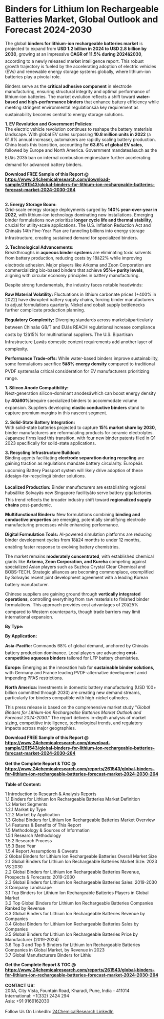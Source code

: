 <h1>Binders for Lithium Ion Rechargeable Batteries Market, Global Outlook and Forecast 2024-2030</h1><p>The global <strong>binders for lithium-ion rechargeable batteries market</strong> is projected to expand from <strong>USD 1.2 billion in 2024 to USD 2.8 billion by 2030</strong>, growing at an impressive <strong>CAGR of 11.5% during 2024â2030</strong>, according to a newly released market intelligence report. This robust growth trajectory is fueled by the accelerating adoption of electric vehicles (EVs) and renewable energy storage systems globally, where lithium-ion batteries play a pivotal role.</p><p>Binders serve as the <strong>critical adhesive component</strong> in electrode manufacturing, ensuring structural integrity and optimal performance of lithium-ion batteries. The market evolution reflects a shift toward <strong>water-based and high-performance binders</strong> that enhance battery efficiency while meeting stringent environmental regulationsâa key requirement as sustainability becomes central to energy storage solutions.</p><p><strong>1. EV Revolution and Government Policies:</strong><br>
The electric vehicle revolution continues to reshape the battery materials landscape. With global EV sales surpassing <strong>10.8 million units in 2022</strong> (a 61.6% annual increase), automakers are rapidly scaling battery production. China leads this transition, accounting for <strong>63.6% of global EV sales</strong>, followed by Europe and North America. Government mandatesâsuch as the EUâs 2035 ban on internal combustion enginesâare further accelerating demand for advanced battery binders.</p><div><b>Download FREE Sample of this Report @ 
            <a href="https://www.24chemicalresearch.com/download-sample/261543/global-binders-for-lithium-ion-rechargeable-batteries-forecast-market-2024-2030-264">
            https://www.24chemicalresearch.com/download-sample/261543/global-binders-for-lithium-ion-rechargeable-batteries-forecast-market-2024-2030-264</a></b></div><br><p><strong>2. Energy Storage Boom:</strong><br>
Grid-scale energy storage deployments surged by <strong>140% year-over-year in 2022</strong>, with lithium-ion technology dominating new installations. Emerging binder formulations now prioritize <strong>longer cycle life and thermal stability</strong>, crucial for utility-scale applications. The U.S. Inflation Reduction Act and Chinaâs 14th Five-Year Plan are funneling billions into energy storage infrastructure, creating sustained demand for specialized binders.</p><p><strong>3. Technological Advancements:</strong><br>
Breakthroughs in <strong>aqueous binder systems</strong> are eliminating toxic solvents from battery production, reducing costs by 18â22% while improving electrode adhesion. Major players like Arkema and Zeon Corporation are commercializing bio-based binders that achieve <strong>95%+ purity levels</strong>, aligning with circular economy principles in battery manufacturing.</p><p>Despite strong fundamentals, the industry faces notable headwinds:</p><p><strong>Raw Material Volatility:</strong> Fluctuations in lithium carbonate prices (+400% in 2022) have disrupted battery supply chains, forcing binder manufacturers to adjust formulations quarterly. Nickel and cobalt supply bottlenecks further complicate production planning.</p><p><strong>Regulatory Complexity:</strong> Diverging standards across marketsâparticularly between Chinaâs GB/T and EUâs REACH regulationsâincrease compliance costs by 12â15% for multinational suppliers. The U.S. Bipartisan Infrastructure Lawâs domestic content requirements add another layer of complexity.</p><p><strong>Performance Trade-offs:</strong> While water-based binders improve sustainability, some formulations sacrifice <strong>5â8% energy density</strong> compared to traditional PVDF systemsâa critical consideration for EV manufacturers prioritizing range.</p><p><strong>1. Silicon Anode Compatibility:</strong><br>
Next-generation silicon-dominant anodesâwhich can boost energy density by <strong>40â60%</strong>ârequire specialized binders to accommodate volume expansion. Suppliers developing <strong>elastic conductive binders</strong> stand to capture premium margins in this nascent segment.</p><p><strong>2. Solid-State Battery Integration:</strong><br>
With solid-state batteries projected to capture <strong>15% market share by 2030</strong>, binder manufacturers are reformulating products for ceramic electrolytes. Japanese firms lead this transition, with four new binder patents filed in Q1 2023 specifically for solid-state applications.</p><p><strong>3. Recycling Infrastructure Buildout:</strong><br>
Binding agents facilitating <strong>electrode separation during recycling</strong> are gaining traction as regulations mandate battery circularity. Europeâs upcoming Battery Passport system will likely drive adoption of these âdesign-for-recyclingâ binder solutions.</p><p><strong>Localized Production:</strong> Binder manufacturers are establishing regional hubsâlike Solvayâs new Singapore facilityâto serve battery gigafactories. This trend reflects the broader industry shift toward <strong>regionalized supply chains</strong> post-pandemic.</p><p><strong>Multifunctional Binders:</strong> New formulations combining <strong>binding and conductive properties</strong> are emerging, potentially simplifying electrode manufacturing processes while enhancing performance.</p><p><strong>Digital Formulation Tools:</strong> AI-powered simulation platforms are reducing binder development cycles from 18â24 months to under 12 months, enabling faster response to evolving battery chemistries.</p><p>The market remains <strong>moderately concentrated</strong>, with established chemical giants like <strong>Arkema, Zeon Corporation, and Kureha</strong> competing against specialized Asian players such as Suzhou Crystal Clear Chemical and BOBS-TECH. Strategic alliances are becoming commonplace, exemplified by Solvayâs recent joint development agreement with a leading Korean battery manufacturer.</p><p>Chinese suppliers are gaining ground through <strong>vertically integrated operations</strong>, controlling everything from raw materials to finished binder formulations. This approach provides cost advantages of 20â25% compared to Western counterparts, though trade barriers may limit international expansion.</p><p><strong>By Type:</strong></p><p><strong>By Application:</strong></p><p><strong>Asia-Pacific:</strong> Commands 68% of global demand, anchored by Chinaâs battery production dominance. Local players are advancing <strong>cost-competitive aqueous binders</strong> tailored for LFP battery chemistries.</p><p><strong>Europe:</strong> Emerging as the innovation hub for <strong>sustainable binder solutions</strong>, with Germany and France leading PVDF-alternative development amid impending PFAS restrictions.</p><p><strong>North America:</strong> Investments in domestic battery manufacturing (USD 100+ billion committed through 2030) are creating new demand streams, particularly for binders compatible with high-nickel cathodes.</p><p>This press release is based on the comprehensive market study "<em>Global Binders for Lithium-Ion Rechargeable Batteries Market Outlook and Forecast 2024-2030</em>." The report delivers in-depth analysis of market sizing, competitive intelligence, technological trends, and regulatory impacts across major geographies.</p><div><b>Download FREE Sample of this Report @ 
            <a href="https://www.24chemicalresearch.com/download-sample/261543/global-binders-for-lithium-ion-rechargeable-batteries-forecast-market-2024-2030-264">
            https://www.24chemicalresearch.com/download-sample/261543/global-binders-for-lithium-ion-rechargeable-batteries-forecast-market-2024-2030-264</a></b></div><br><div><b>Get the Complete Report & TOC @ 
            <a href="https://www.24chemicalresearch.com/reports/261543/global-binders-for-lithium-ion-rechargeable-batteries-forecast-market-2024-2030-264">
            https://www.24chemicalresearch.com/reports/261543/global-binders-for-lithium-ion-rechargeable-batteries-forecast-market-2024-2030-264</a></b></div><br>
            <b>Table of Content:</b><p>1 Introduction to Research & Analysis Reports<br />
    1.1 Binders for Lithium Ion Rechargeable Batteries Market Definition<br />
    1.2 Market Segments<br />
        1.2.1 Market by Type<br />
        1.2.2 Market by Application<br />
    1.3 Global Binders for Lithium Ion Rechargeable Batteries Market Overview<br />
    1.4 Features & Benefits of This Report<br />
    1.5 Methodology & Sources of Information<br />
        1.5.1 Research Methodology<br />
        1.5.2 Research Process<br />
        1.5.3 Base Year<br />
        1.5.4 Report Assumptions & Caveats<br />
2 Global Binders for Lithium Ion Rechargeable Batteries Overall Market Size<br />
    2.1 Global Binders for Lithium Ion Rechargeable Batteries Market Size: 2023 VS 2030<br />
    2.2 Global Binders for Lithium Ion Rechargeable Batteries Revenue, Prospects & Forecasts: 2019-2030<br />
    2.3 Global Binders for Lithium Ion Rechargeable Batteries Sales: 2019-2030<br />
3 Company Landscape<br />
    3.1 Top Binders for Lithium Ion Rechargeable Batteries Players in Global Market<br />
    3.2 Top Global Binders for Lithium Ion Rechargeable Batteries Companies Ranked by Revenue<br />
    3.3 Global Binders for Lithium Ion Rechargeable Batteries Revenue by Companies<br />
    3.4 Global Binders for Lithium Ion Rechargeable Batteries Sales by Companies<br />
    3.5 Global Binders for Lithium Ion Rechargeable Batteries Price by Manufacturer (2019-2024)<br />
    3.6 Top 3 and Top 5 Binders for Lithium Ion Rechargeable Batteries Companies in Global Market, by Revenue in 2023<br />
    3.7 Global Manufacturers Binders for Lithiu</p><div><b>Get the Complete Report & TOC @ 
            <a href="https://www.24chemicalresearch.com/reports/261543/global-binders-for-lithium-ion-rechargeable-batteries-forecast-market-2024-2030-264">
            https://www.24chemicalresearch.com/reports/261543/global-binders-for-lithium-ion-rechargeable-batteries-forecast-market-2024-2030-264</a></b></div><br><b>CONTACT US:</b><br>
            203A, City Vista, Fountain Road, Kharadi, Pune, India - 411014<br>
            International: +1(332) 2424 294<br>
            Asia: +91 9169162030 <br><br>
            Follow Us On LinkedIn: <a href="https://www.linkedin.com/company/24chemicalresearch/">24ChemicalResearch LinkedIn</a>